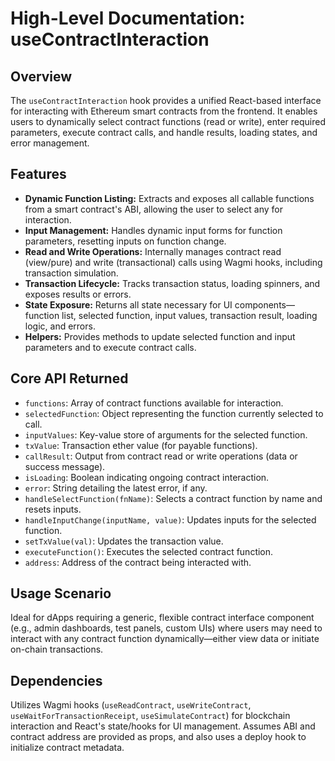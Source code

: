 # High-Level Documentation: useContractInteraction

## Overview

The `useContractInteraction` hook provides a unified React-based interface for interacting with Ethereum smart contracts from the frontend. It enables users to dynamically select contract functions (read or write), enter required parameters, execute contract calls, and handle results, loading states, and error management.

## Features

- **Dynamic Function Listing:** Extracts and exposes all callable functions from a smart contract's ABI, allowing the user to select any for interaction.
- **Input Management:** Handles dynamic input forms for function parameters, resetting inputs on function change.
- **Read and Write Operations:** Internally manages contract read (view/pure) and write (transactional) calls using Wagmi hooks, including transaction simulation.
- **Transaction Lifecycle:** Tracks transaction status, loading spinners, and exposes results or errors.
- **State Exposure:** Returns all state necessary for UI components—function list, selected function, input values, transaction result, loading logic, and errors.
- **Helpers:** Provides methods to update selected function and input parameters and to execute contract calls.

## Core API Returned

- `functions`: Array of contract functions available for interaction.
- `selectedFunction`: Object representing the function currently selected to call.
- `inputValues`: Key-value store of arguments for the selected function.
- `txValue`: Transaction ether value (for payable functions).
- `callResult`: Output from contract read or write operations (data or success message).
- `isLoading`: Boolean indicating ongoing contract interaction.
- `error`: String detailing the latest error, if any.
- `handleSelectFunction(fnName)`: Selects a contract function by name and resets inputs.
- `handleInputChange(inputName, value)`: Updates inputs for the selected function.
- `setTxValue(val)`: Updates the transaction value.
- `executeFunction()`: Executes the selected contract function.
- `address`: Address of the contract being interacted with.

## Usage Scenario

Ideal for dApps requiring a generic, flexible contract interface component (e.g., admin dashboards, test panels, custom UIs) where users may need to interact with any contract function dynamically—either view data or initiate on-chain transactions.

## Dependencies

Utilizes Wagmi hooks (`useReadContract`, `useWriteContract`, `useWaitForTransactionReceipt`, `useSimulateContract`) for blockchain interaction and React's state/hooks for UI management. Assumes ABI and contract address are provided as props, and also uses a deploy hook to initialize contract metadata.